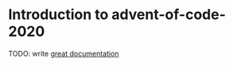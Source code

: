 # Introduction to advent-of-code-2020

TODO: write [great documentation](http://jacobian.org/writing/what-to-write/)
